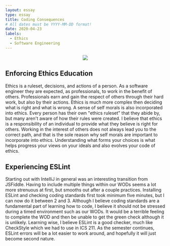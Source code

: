 ```yaml
---
layout: essay
type: essay
title: Coding Consequences
# All dates must be YYYY-MM-DD format!
date: 2020-04-23
labels:
  - Ethics
  - Software Engineering
---
```

<p align="center"><img class="ui medium right floated rounded image" src="../images/codingStandard.jpg"></p>

## Enforcing Ethics Education
  Ethics is a ruleset, decisions, and actions of a person. As a software engineer they are expected, as professionals, to work in the benefit of others.
  Professionals earn and gain the respect of others through their hard work, but also by their actions. Ethics is much more complex
  then deciding what is right and what is wrong. A sense of self morals is also incorporated into ethics. Every person has their own
  "ethics ruleset" that they abide by, but many aren't aware of how their rules were created. I believe that ethics is a responsibility
  of an individual to provide what they believe is right for others. Working in the interest of others does not always lead you to the correct 
  path, and that is the sole reason why self morals are important to incorporate into ethics. Understanding what forms your choices is 
  what helps progress your views on your ideals and also evolves your code of ethics.
  
## Experiencing ESLint
  Starting out with IntelliJ in general was an interesting transition from JSFiddle. Having to include multiple things within our WODs seems a lot more strenuous at first, but smooths out after a couple practices. Installing ESLint and checking coding standards first took minimum five minutes, but I can now do it between 2 and 3. Although I believe coding standards are a fundamental part of learning how to code, I believe it should not be stressed during a timed environment such as our WODs. It would be a terrible feeling to complete the WOD and then be unable to get the green check although it is unlikely. Learning wise, I believe ESLint is a good checker, much like CheckStyle which we had to use in ICS 211. As the semester continues, ESLint errors will be a lot easier to work around, and hopefully it will just become second nature. 

